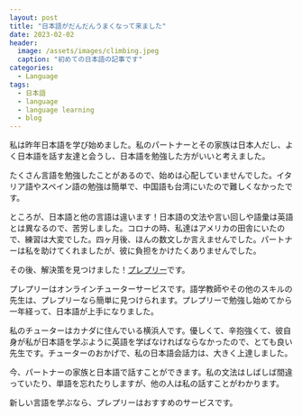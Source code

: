 ```yaml
---
layout: post
title: "日本語がだんだんうまくなって来ました"
date: 2023-02-02
header:
  image: /assets/images/climbing.jpeg
  caption: "初めての日本語の記事です"
categories:
  - Language
tags:
  - 日本語
  - language
  - language learning
  - blog
---
```


私は昨年日本語を学び始めました。私のパートナーとその家族は日本人だし、よく日本語を話す友達と会うし、日本語を勉強した方がいいと考えました。

たくさん言語を勉強したことがあるので、始めは心配していませんでした。イタリア語やスペイン語の勉強は簡単で、中国語も台湾にいたので難しくなかったです。

ところが、日本語と他の言語は違います！日本語の文法や言い回しや語彙は英語とは異なるので、苦労しました。コロナの時、私達はアメリカの田舎にいたので、練習は大変でした。四ヶ月後、ほんの数文しか言えませんでした。パートナーは私を助けてくれましたが、彼に負担をかけたくありませんでした。

その後、解決策を見つけました！[プレプリー](https://preply.com/en/?pref=MTU2OTIxNQ==)です。

プレプリーはオンラインチューターサービスです。語学教師やその他のスキルの先生は、プレプリーなら簡単に見つけられます。プレプリーで勉強し始めてから一年経って、日本語が上手になりました。

私のチューターはカナダに住んでいる横浜人です。優しくて、辛抱強くて、彼自身が私が日本語を学ぶように英語を学ばなければならなかったので、とても良い先生です。チューターのおかげで、私の日本語会話力は、大きく上達しました。

今、パートナーの家族と日本語で話すことができます。私の文法はしばしば間違っていたり、単語を忘れたりしますが、他の人は私の話すことがわかります。

新しい言語を学ぶなら、プレプリーはおすすめのサービスです。
